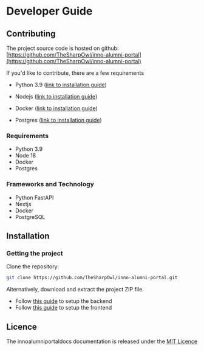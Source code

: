 # Developer Guide

## Contributing

The project source code is hosted on github: [https://github.com/TheSharpOwl/inno-alumni-portal](https://github.com/TheSharpOwl/inno-alumni-portal)

If you'd like to contribute, there are a few requirements

- Python 3.9 ([link to installation guide](https://www.python.org/downloads/))

- Nodejs ([link to installation guide](https://nodejs.org/en))

- Docker ([link to installation guide](https://docs.docker.com/get-docker/))

- Postgres ([link to installation guide](https://www.postgresql.org/download/))

### Requirements

- Python 3.9
- Node 18
- Docker
- Postgres

### Frameworks and Technology

- Python FastAPI
- Nextjs
- Docker
- PostgreSQL

## Installation

### Getting the project

Clone the repository:

```sh
git clone https://github.com/TheSharpOwl/inno-alumni-portal.git
```

Alternatively, download and extract the project ZIP file.

- Follow [this guide](backend_setup.md) to setup the backend
- Follow [this guide](frontend_setup.md) to setup the frontend

## Licence

The innoalumniportaldocs documentation is released under the [MIT Licence](https://github.com/TheSharpOwl/inno-alumni-portal?tab=MIT-1-ov-file#readme)
